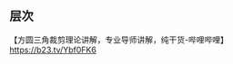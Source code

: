 ## 层次  


【方圆三角裁剪理论讲解，专业导师讲解，纯干货-哔哩哔哩】 https://b23.tv/Ybf0FK6

<!--stackedit_data:
eyJoaXN0b3J5IjpbMTkzNTMwMDIxMF19
-->